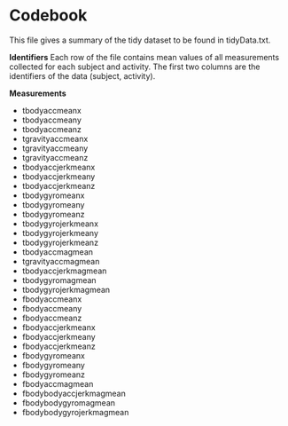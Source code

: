 # Codebook

This file gives a summary of the tidy dataset to be found in tidyData.txt.

**Identifiers**
Each row of the file contains mean values of all measurements collected for each subject and activity. The first two columns are the identifiers of the data (subject, activity).

**Measurements**
* tbodyaccmeanx 
* tbodyaccmeany 
* tbodyaccmeanz 
* tgravityaccmeanx 
* tgravityaccmeany 
* tgravityaccmeanz 
* tbodyaccjerkmeanx 
* tbodyaccjerkmeany 
* tbodyaccjerkmeanz 
* tbodygyromeanx 
* tbodygyromeany 
* tbodygyromeanz 
* tbodygyrojerkmeanx 
* tbodygyrojerkmeany 
* tbodygyrojerkmeanz 
* tbodyaccmagmean 
* tgravityaccmagmean 
* tbodyaccjerkmagmean 
* tbodygyromagmean 
* tbodygyrojerkmagmean 
* fbodyaccmeanx 
* fbodyaccmeany 
* fbodyaccmeanz 
* fbodyaccjerkmeanx 
* fbodyaccjerkmeany 
* fbodyaccjerkmeanz 
* fbodygyromeanx 
* fbodygyromeany 
* fbodygyromeanz 
* fbodyaccmagmean 
* fbodybodyaccjerkmagmean
* fbodybodygyromagmean 
* fbodybodygyrojerkmagmean
 
